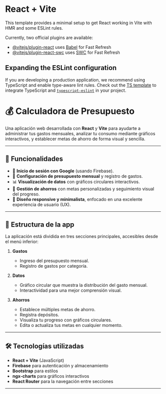 # React + Vite

This template provides a minimal setup to get React working in Vite with HMR and some ESLint rules.

Currently, two official plugins are available:

- [@vitejs/plugin-react](https://github.com/vitejs/vite-plugin-react/blob/main/packages/plugin-react/README.md) uses [Babel](https://babeljs.io/) for Fast Refresh
- [@vitejs/plugin-react-swc](https://github.com/vitejs/vite-plugin-react-swc) uses [SWC](https://swc.rs/) for Fast Refresh

## Expanding the ESLint configuration

If you are developing a production application, we recommend using TypeScript and enable type-aware lint rules. Check out the [TS template](https://github.com/vitejs/vite/tree/main/packages/create-vite/template-react-ts) to integrate TypeScript and [`typescript-eslint`](https://typescript-eslint.io) in your project.
# 💰 Calculadora de Presupuesto

Una aplicación web desarrollada con **React** y **Vite** para ayudarte a administrar tus gastos mensuales, analizar tu consumo mediante gráficos interactivos, y establecer metas de ahorro de forma visual y sencilla.

---

## 🚀 Funcionalidades

- 🔐 **Inicio de sesión con Google** (usando Firebase).
- 💸 **Configuración de presupuesto mensual** y registro de gastos.
- 📊 **Visualización de datos** con gráficos circulares interactivos.
- 🏦 **Gestión de ahorros** con metas personalizadas y seguimiento visual del progreso.
- 📱 **Diseño responsive y minimalista**, enfocado en una excelente experiencia de usuario (UX).

---

## 🧱 Estructura de la app

La aplicación está dividida en tres secciones principales, accesibles desde el menú inferior:

1. **Gastos**  
   - Ingreso del presupuesto mensual.  
   - Registro de gastos por categoría.  

2. **Datos**  
   - Gráfico circular que muestra la distribución del gasto mensual.  
   - Interactividad para una mejor comprensión visual.  

3. **Ahorros**  
   - Establece múltiples metas de ahorro.  
   - Registra depósitos.  
   - Visualiza tu progreso con gráficos circulares.  
   - Edita o actualiza tus metas en cualquier momento.

---

## 🛠️ Tecnologías utilizadas

- **React + Vite** (JavaScript)
- **Firebase** para autenticación y almacenamiento
- **Bootstrap** para estilos
- **ngx-charts** para gráficos interactivos
- **React Router** para la navegación entre secciones

---

